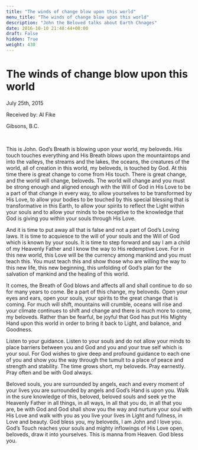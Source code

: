 ```yaml
---
title: "The winds of change blow upon this world"
menu_title: "The winds of change blow upon this world"
description: "John the Beloved talks about Earth Chnages"
date: 2016-10-10 21:48:44+00:00
draft: False
hidden: True
weight: 430
---
```

# The winds of change blow upon this world

July 25th, 2015

Received by: Al Fike

Gibsons, B.C.

 

This is John. God’s Breath is blowing upon your world, my beloveds. His touch touches everything and His Breath blows upon the mountaintops and into the valleys, the streams and the lakes, the oceans, the creatures of the world, all of creation in this world, my beloveds, is touched by God. At this time there is great change to come from His touch. There is great change, and the world will change, beloveds. The world will change and you must be strong enough and aligned enough with the Will of God in His Love to be a part of that change in every way, to allow yourselves to be transformed by His Love, to allow your bodies to be touched by this special blessing that is transformative in this Earth, to allow your spirits to reflect the Light within your souls and to allow your minds to be receptive to the knowledge that God is giving you within your souls through His Love. 

And it is time to put away all that is false and not a part of God’s Loving laws. It is time to acquiesce to the will of your souls and the Will of God which is known by your souls. It is time to step forward and say I am a child of my Heavenly Father and I know the way to His redemptive Love. For in this new world, this Love will be the currency among mankind and you must teach this. You must teach this and show those who are willing the way to this new life, this new beginning, this unfolding of God’s plan for the salvation of mankind and the healing of this world. 

It comes, the Breath of God blows and affects all and shall continue to do so for many years to come. Be a part of this change, my beloveds. Open your eyes and ears, open your souls, your spirits to the great change that is coming. For much will shift, mountains will crumble, oceans will rise and your climate continues to shift and change and there is much more to come, my beloveds. Rather than be fearful, be joyful that God has put His Mighty Hand upon this world in order to bring it back to Light, and balance, and Goodness. 

Listen to your guidance. Listen to your souls and do not allow your minds to place barriers between you and God and you and your true self which is your soul. For God wishes to give deep and profound guidance to each one of you and show you the way through the tumult to a place of peace and strength and stability. The time grows short, my beloveds. Pray earnestly. Pray often and be with God always. 

Beloved souls, you are surrounded by angels, each and every moment of your lives you are surrounded by angels and God’s Hand is upon you. Walk in the sure knowledge of this, beloved, beloved souls and seek ye the Heavenly Father in all things, in all ways, in all that you do, in all that you are, be with God and God shall show you the way and nurture your soul with His Love and walk with you as you live your lives in Light and fullness, in Love and beauty. God bless you, my beloveds, I am John and I love you. God’s Touch reaches your souls and mighty inflowings of His Love open, beloveds, draw it into yourselves. This is manna from Heaven. God bless you. 

